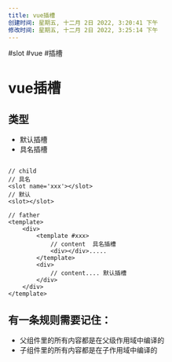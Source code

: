 ```yaml
---
title: vue插槽
创建时间: 星期五, 十二月 2日 2022, 3:20:41 下午
修改时间: 星期五, 十二月 2日 2022, 3:25:14 下午
---
```

#slot #vue #插槽

# vue插槽

## 类型

- 默认插槽
- 具名插槽

```vue

// child
// 具名
<slot name='xxx'></slot>
// 默认
<slot></slot>

// father 
<template>
	<div>
		<template #xxx>
			// content  具名插槽
			<div></div>.....
		</template>
		<div>
			// content.... 默认插槽
		</div>
	</div>
</template>

```

## 有一条规则需要记住：

- 父组件里的所有内容都是在父级作用域中编译的
- 子组件里的所有内容都是在子作用域中编译的


